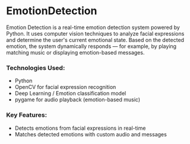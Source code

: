 # EmotionDetection

Emotion Detection is a real-time emotion detection system powered by Python. It uses computer vision techniques to analyze facial expressions and determine the user's current emotional state. Based on the detected emotion, the system dynamically responds — for example, by playing matching music or displaying emotion-based messages.

### Technologies Used:
* Python
* OpenCV for facial expression recognition
* Deep Learning / Emotion classification model
* pygame for audio playback (emotion-based music)

### Key Features:
* Detects emotions from facial expressions in real-time
* Matches detected emotions with custom audio and messages
